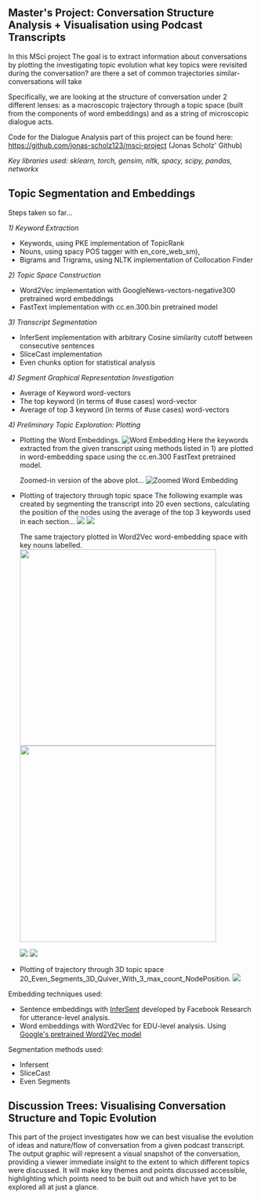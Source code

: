## Master's Project: Conversation Structure Analysis + Visualisation using Podcast Transcripts

In this MSci project The goal is to extract information about conversations by plotting the 
investigating topic evolution 
what key topics were revisited during the conversation? 
are there a set of common trajectories similar- conversations will take

Specifically, we are looking at the structure of conversation under 2 different lenses: as a macroscopic trajectory through a topic space (built from the components of word embeddings) and as a string of microscopic dialogue acts.

Code for the Dialogue Analysis part of this project can be found here: https://github.com/jonas-scholz123/msci-project (Jonas Scholz' Github)

*Key libraries used: sklearn, torch, gensim, nltk, spacy, scipy, pandas, networkx*

## Topic Segmentation and Embeddings
Steps taken so far...

*1) Keyword Extraction*
- Keywords, using PKE implementation of TopicRank
- Nouns, using spacy POS tagger with en_core_web_sm), 
- Bigrams and Trigrams, using NLTK implementation of Collocation Finder

*2) Topic Space Construction*
- Word2Vec implementation with GoogleNews-vectors-negative300 pretrained word embeddings
- FastText implementation with cc.en.300.bin pretrained model

*3) Transcript Segmentation*
- InferSent implementation with arbitrary Cosine similarity cutoff between consecutive sentences
- SliceCast implementation
- Even chunks option for statistical analysis

*4) Segment Graphical Representation Investigation*
- Average of Keyword word-vectors
- The top keyword (in terms of #use cases) word-vector 
- Average of top 3 keyword (in terms of #use cases) word-vectors

*4) Preliminary Topic Exploration: Plotting*
- Plotting the Word Embeddings. 
![Word Embedding](Saved_Images/FastText_WordEmbedding.png)
    Here the keywords extracted from the given transcript using methods listed in 1) are plotted
    in word-embedding space using the cc.en.300 FastText pretrained model.
    
    Zoomed-in version of the above plot...
    ![Zoomed Word Embedding](Saved_Images/FastText_WordEmbedding_ZOOMED.png)
    
- Plotting of trajectory through topic space
    The following example was created by segmenting the transcript into 20 even sections, calculating 
    the position of the nodes using the average of the top 3 keywords used in each section...
    ![](Saved_Images/20_Even_Segments_Quiver_Plot_With_3_max_count_NodePosition.png) ![](Saved_Images/100_Even_Segments_Quiver_Plot_With_3_max_count_NodePosition.png)
    
    The same trajectory plotted in Word2Vec word-embedding space with key nouns labelled.
    <img src = "Saved_Images/20_Even_Segments_Quiver_and_Embeddings_Plot_With_3_max_count_NodePosition.png" width ="400" /> <img src = "Saved_Images/100_Even_Segments_Quiver_and_Embeddings_Plot_With_3_max_count_NodePosition.png" width ="400" />
    
    ![](Saved_Images/20_Even_Segments_Quiver_and_Embeddings_Plot_With_3_max_count_NodePosition.png) ![](Saved_Images/100_Even_Segments_Quiver_and_Embeddings_Plot_With_3_max_count_NodePosition.png)
    
- Plotting of trajectory through 3D topic space
    20_Even_Segments_3D_Quiver_With_3_max_count_NodePosition. 
    ![](Saved_Images/20_Even_Segments_3D_Quiver_With_3_max_count_NodePosition.png)



Embedding techniques used:
* Sentence embeddings with [InferSent](https://github.com/facebookresearch/InferSent) developed by Facebook Research for utterance-level analysis. 
* Word embeddings with Word2Vec for EDU-level analysis. Using [Google's pretrained Word2Vec model](https://mccormickml.com/2016/04/12/googles-pretrained-word2vec-model-in-python/)

Segmentation methods used: 
* Infersent 
* SliceCast
* Even Segments 




## Discussion Trees: Visualising Conversation Structure and Topic Evolution
This part of the project investigates how we can best visualise the evolution of ideas and nature/flow of conversation from a given podcast transcript. The output graphic will represent a visual snapshot of the conversation, providing a viewer immediate insight to the extent to which different topics were discussed. It will make key themes and points discussed accessible, highlighting which points need to be built out and which have yet to be explored all at just a glance. 

